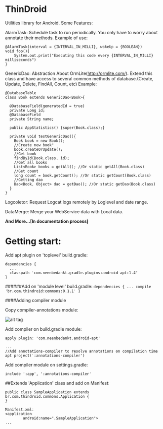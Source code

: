 # ThinDroid

Utilities library for Android. Some Features:

AlarmTask: Schedule task to run periodically. You only have to worry about annotate their methods.
Example of use:
```
@AlarmTask(interval = {INTERVAL_IN_MILLI}, wakeUp = {BOOLEAN})
void foo(){
    System.out.print("Executing this code every {INTERVAL_IN_MILLI} milliseconds")
}
```
GenericDao: Abstraction About OrmLite(http://ormlite.com/). 
Extend this class and have access to several common methods of database.(Create, Update, Delete, FindAll, Count, etc)
Example:

```
@DatabaseTable
class Book extends GenericDao<Book>{

  @DatabaseField(generatedId = true)
  private Long id;
  @DatabaseField
  private String name;
  
  public AppStatistics() {super(Book.class);}
  
  private void testGenericDao(){
    Book book = new Book();
    //Create new book"
    book.createOrUpdate();
    //Get book
    findById(Book.class, id);
    //Get all books
    List<Book> books = getAll(); //Or static getAll(Book.class)
    //Get count
    long count = book.getCount(); //Or static getCount(Book.class)
    //Getting dao
    Dao<Book, Object> dao = getDao(); //Or static getDao(Book.class)
  }
}
```

Logcoletor: Request Logcat logs remotely by Loglevel and date range.

DataMerge: Merge your WebService data with Local data.


**And More...[In documentation process]**

# Getting start:

  Add apt plugin on 'toplevel' build.gradle:
  
  ```
  dependencies {
  	...
  	classpath 'com.neenbedankt.gradle.plugins:android-apt:1.4'
  }
  ```

######Add on 'module level' build.gradle:
    ```
    dependencies {
      ...
      compile 'br.com.thindroid:commons:0.1.1'
    }
    ```
    
####Adding compiler module
  
  Copy compiler-annotations module:

  ![alt tag](https://raw.githubusercontent.com/carlosedinazioaraujo/ThingDroid/master/resources/usage-1.png)
  
  Add compiler on build.gradle module:

  ```
  apply plugin: 'com.neenbedankt.android-apt'
  
  ...
  //Add annotations-compiler to resolve annotations on compilation time
  apt project(':annotations-compiler') 
  ```
  
  
  Add compiler module on settings.gradle:

  ```
  include ':app', ':annotations-compiler'
  ```


##Extends 'Application' class and add on Manifest:
```
public class SampleApplication extends br.com.thindroid.commons.Application {
}
```

```
Manifest.xml:
<application
        android:name=".SampleApplication">
...
```

